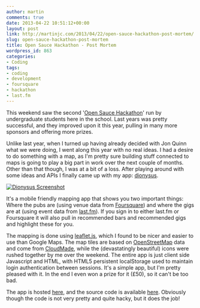 ```yaml
---
author: martin
comments: true
date: 2013-04-22 10:51:12+00:00
layout: post
link: http://martinjc.com/2013/04/22/open-sauce-hackathon-post-mortem/
slug: open-sauce-hackathon-post-mortem
title: Open Sauce Hackathon - Post Mortem
wordpress_id: 863
categories:
- Coding
tags:
- coding
- development
- foursquare
- hackathon
- last.fm
---
```


This weekend saw the second '[Open Sauce Hackathon](http://www.cs.cf.ac.uk/hackathon/)' run by undergraduate students here in the school. Last years was pretty successful, and they improved upon it this year, pulling in many more sponsors and offering more prizes.

Unlike last year, when I turned up having already decided with Jon Quinn what we were doing, I went along this year with no real ideas. I had a desire to do something with a map, as I'm pretty sure building stuff connected to maps is going to play a big part in work over the next couple of months. Other than that though, I was at a bit of a loss. After playing around with some ideas and APIs I finally came up with my app: [dionysus](http://martinjc.com/dionysus/).

[![Dionysus Screenshot](http://martinjc.com/wp-content/uploads/2013/04/Screen-Shot-2013-04-22-at-11.37.57.png)](http://martinjc.com/wp-content/uploads/2013/04/Screen-Shot-2013-04-22-at-11.37.57.png)

It's a mobile friendly mapping app that shows you two important things: Where the pubs are (using venue data from [Foursquare](http://www.foursquare.com)) and where the gigs are at (using event data from [last.fm](http://www.last.fm)). If you sign in to either last.fm or Foursquare it will also pull in recommended bars and recommended gigs and highlight these for you.

The mapping is done using [leaflet.js](http://leafletjs.com/), which I found to be nicer and easier to use than Google Maps. The map tiles are based on [OpenStreetMap](http://www.openstreetmap.org/) data and come from [CloudMade](http://cloudmade.com/), while the (devastatingly beautiful) icons were rushed together by me over the weekend. The entire app is just client side Javascript and HTML, with HTML5 persistent localStorage used to maintain login authentication between sessions. It's a simple app, but I'm pretty pleased with it. In the end I even won a prize for it (£50), so it can't be too bad.

The app is hosted [here](http://martinjc.com/dionysus/), and the source code is available [here](https://github.com/martinjc/dionysus). Obviously though the code is not very pretty and quite hacky, but it does the job!
